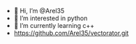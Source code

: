 - 👋 Hi, I’m @Arel35
- 👀 I’m interested in python
- 🌱 I’m currently learning c++
- https://github.com/Arel35/vectorator.git

<!---
Arel35/Arel35 is a ✨ special ✨ repository because its `README.md` (this file) appears on your GitHub profile.
You can click the Preview link to take a look at your changes.
--->
